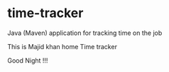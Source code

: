 # time-tracker
Java (Maven) application for tracking time on the job

This is Majid khan home
Time tracker

Good Night !!!
